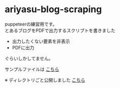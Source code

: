ariyasu-blog-scraping
=======================

puppeteerの練習用です。  
とあるブログをPDFで出力するスクリプトを書きました

- 出力したくない要素を非表示
- PDFに出力

ぐらいしかしてません。

サンプルファイルは
[こちら](https://drive.google.com/file/d/19G0uKRWFovqe_o8Tq82UQrfixyyGqYiU/view?usp=drivesdk)

※ ディレクトリごと公開しました [こちら](https://drive.google.com/open?id=1yXsW3ma0RsnBWBTlPYSM8g9s02RFyhra)
